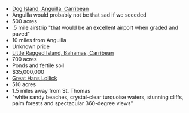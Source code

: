  - [Dog Island, Anguilla, Carribean](http://www.privateislandsonline.com/islands/dogislandanguilla)
  - Anguilla would probably not be that sad if we seceded
  - 500 acres
  - .5 mile airstrip "that would be an excellent airport when graded and paved"
  - 10 miles from Anguilla
  - Unknown price
 - [Little Ragged Island, Bahamas, Carribean](http://www.privateislandsonline.com/islands/little-ragged-island)
  - 700 acres
  - Ponds and fertile soil
  - $35,000,000
 - [Great Hans Lollick](http://www.privateislandsonline.com/islands/great-hans-lollik)
  - 510 acres
  - 1.5 miles away from St. Thomas
  - "white sandy beaches, crystal-clear turquoise waters, stunning cliffs, palm forests and spectacular 360-degree views"
